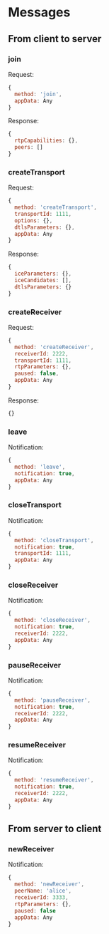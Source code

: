 # Messages


## From client to server


### join

Request:

```js
{
  method: 'join',
  appData: Any
}
```

Response:

```js
{
  rtpCapabilities: {},
  peers: []
}
```


### createTransport

Request:

```js
{
  method: 'createTransport',
  transportId: 1111,
  options: {},
  dtlsParameters: {},
  appData: Any
}
```

Response:

```js
{
  iceParameters: {},
  iceCandidates: [],
  dtlsParameters: {}
}
```


### createReceiver

Request:

```js
{
  method: 'createReceiver',
  receiverId: 2222,
  transportId: 1111,
  rtpParameters: {},
  paused: false,
  appData: Any
}
```

Response:

```js
{}
```


### leave

Notification:

```js
{
  method: 'leave',
  notification: true,
  appData: Any
}
```


### closeTransport

Notification:

```js
{
  method: 'closeTransport',
  notification: true,
  transportId: 1111,
  appData: Any
}
```


### closeReceiver

Notification:

```js
{
  method: 'closeReceiver',
  notification: true,
  receiverId: 2222,
  appData: Any
}
```


### pauseReceiver

Notification:

```js
{
  method: 'pauseReceiver',
  notification: true,
  receiverId: 2222,
  appData: Any
}
```


### resumeReceiver

Notification:

```js
{
  method: 'resumeReceiver',
  notification: true,
  receiverId: 2222,
  appData: Any
}
```


## From server to client


### newReceiver

Notification:

```js
{
  method: 'newReceiver',
  peerName: 'alice',
  receiverId: 3333,
  rtpParameters: {},
  paused: false
  appData: Any
}
```
